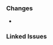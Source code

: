 ### Changes

<!-- Specify your changes in bullet points -->

* 

### Linked Issues

<!-- Speficy the linked GitHub issue, every change should have a linked issue, wether it fixes/closes it or not -->
